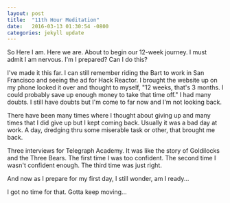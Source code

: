 ```yaml
---
layout: post
title:  "11th Hour Meditation"
date:   2016-03-13 01:30:54 -0800
categories: jekyll update
---
```


So Here I am.  Here we are. About to begin our 12-week journey.  I must admit I am nervous.  I'm I prepared?  Can I do this?

I've made it this far.  I can still remember riding the Bart to work in San Francisco and seeing the ad for Hack Reactor.  I brought the website up on my phone looked it over and thought to myself, "12 weeks, that's 3 months.  I could probably save up enough money to take that time off."  I had many doubts.  I still have doubts but I'm come to far now and I'm not looking back.

There have been many times where I thought about giving up and many times that I did give up but I kept coming back.  Usually it was a bad day at work.  A day, dredging thru some miserable task or other, that brought me back.  

Three interviews for Telegraph Academy.  It was like the story of Goldilocks and the Three Bears.  The first time I was too confident.  The second time I wasn't confident enough.  The third time was just right.

And now as I prepare for my first day,  I still wonder, am I ready...

I got no time for that.  Gotta keep moving... 
